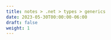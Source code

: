 ```yaml
---
title: notes > .net > types > generics
date: 2023-05-30T00:00:00-06:00
draft: false
weight: 1
---
```

